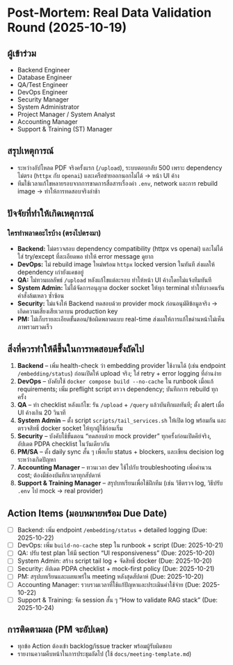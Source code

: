 # Post-Mortem: Real Data Validation Round (2025-10-19)

## ผู้เข้าร่วม
- Backend Engineer
- Database Engineer
- QA/Test Engineer
- DevOps Engineer
- Security Manager
- System Administrator
- Project Manager / System Analyst
- Accounting Manager
- Support & Training (ST) Manager

## สรุปเหตุการณ์
- ระหว่างอัปโหลด PDF จริงครั้งแรก (`/upload`), ระบบตอบกลับ 500 เพราะ dependency ไม่ตรง (`httpx` กับ `openai`) และเครือข่ายออกนอกไม่ได้ → หน้า UI ค้าง
- ทีมใช้เวลาแก้ไขหลายรอบจากการขาดการสื่อสารเรื่องค่า `.env`, network และการ rebuild image → ทำให้การทดสอบจริงล่าช้า

## ปัจจัยที่ทำให้เกิดเหตุการณ์
### ใครทำพลาดอะไรบ้าง (ตรงไปตรงมา)
- **Backend:** ไม่ตรวจสอบ dependency compatibility (httpx vs openai) และไม่ได้ใส่ try/except ที่ละเอียดพอ ทำให้ error message ดูยาก
- **DevOps:** ไม่ rebuild image ใหม่พร้อม `httpx` locked version ในทันที ส่งผลให้ dependency เก่ายังแคชอยู่
- **QA:** ไม่ทวนผลลัพธ์ `/upload` หลังแก้ไขแต่ละรอบ ทำให้หน้า UI ค้างโดยไม่แจ้งทีมทันที
- **System Admin:** ไม่ได้จัดการอนุญาต docker socket ให้ทุก terminal ทำให้บางคนรันคำสั่งล้มเหลว ซ้ำซ้อน
- **Security:** ไม่แจ้งให้ Backend ทดสอบด้วย provider mock ก่อนอนุมัติข้อมูลจริง → เกิดความเสี่ยงเสียเวลาบน production key
- **PM:** ไม่เก็บรายละเอียดขั้นตอน/ข้อผิดพลาดแบบ real-time ส่งผลให้การแก้ไขด่านหน้าไม่เห็นภาพรวมรวดเร็ว

## สิ่งที่ควรทำให้ดีขึ้นในการทดสอบครั้งถัดไป
1. **Backend** – เพิ่ม health-check ว่า embedding provider ใช้งานได้ (เช่น endpoint `/embedding/status`) ก่อนเปิดให้ upload จริง; ใส่ retry + error logging ที่อ่านง่าย
2. **DevOps** – บังคับใช้ `docker compose build --no-cache` ใน runbook เมื่อแก้ requirements; เพิ่ม preflight script ตรวจ dependency; บันทึกการ rebuild ทุกครั้ง
3. **QA** – ทำ checklist หลังแก้ไข: รัน `/upload` + `/query` แล้วบันทึกผลทันที; ตั้ง alert เมื่อ UI ค้างเกิน 20 วินาที
4. **System Admin** – ตั้ง script `scripts/tail_services.sh` ให้เปิด log พร้อมกัน และตรวจสิทธิ์ docker socket ให้ทุกผู้ใช้ก่อนเริ่ม
5. **Security** – บังคับใช้ขั้นตอน “ทดสอบด้วย mock provider” ทุกครั้งก่อนเปิดคีย์จริง, อัปเดต PDPA checklist ในวันเดียวกัน
6. **PM/SA** – ตั้ง daily sync สั้น ๆ เพื่อเก็บ status + blockers, และเขียน decision log ระหว่างเกิดปัญหา
7. **Accounting Manager** – ทวนเวลา dev ใช้ไปกับ troubleshooting เพื่อคำนวน cost; ต้องมีช่องบันทึกเวลาทุกสัปดาห์
8. **Support & Training Manager** – สรุปบทเรียนเพื่อใช้ฝึกทีม (เช่น วิธีตรวจ log, วิธีปรับ `.env` ไป mock → real provider)

## Action Items (มอบหมายพร้อม Due Date)
- [ ] Backend: เพิ่ม endpoint `/embedding/status` + detailed logging (Due: 2025-10-22)
- [ ] DevOps: เพิ่ม `build-no-cache` step ใน runbook + script (Due: 2025-10-21)
- [ ] QA: ปรับ test plan ให้มี section “UI responsiveness” (Due: 2025-10-20)
- [ ] System Admin: สร้าง script tail log + จัดสิทธิ์ docker (Due: 2025-10-20)
- [ ] Security: อัปเดต PDPA checklist + mock-first policy (Due: 2025-10-21)
- [ ] PM: สรุปบทเรียนและเผยแพร่ใน meeting หลังสุดสัปดาห์ (Due: 2025-10-20)
- [ ] Accounting Manager: รวบรวมเวลาที่ใช้แก้ปัญหาและประเมินค่าใช้จ่าย (Due: 2025-10-22)
- [ ] Support & Training: จัด session สั้น ๆ “How to validate RAG stack” (Due: 2025-10-24)

## การติดตามผล (PM จะอัปเดต)
- ทุกข้อ Action ต้องเข้า backlog/issue tracker พร้อมผู้รับผิดชอบ
- รายงานความคืบหน้าในการประชุมถัดไป (ใช้ `docs/meeting-template.md`)
